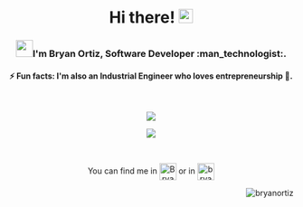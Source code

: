 <!-- Intro -->
<h1 align="center">Hi there! <img src="https://raw.githubusercontent.com/MartinHeinz/MartinHeinz/master/wave.gif" width="25px"></h1>

<div background-color="black;">
<h3 align="center"><img src="https://emojis.slackmojis.com/emojis/images/1471045841/799/dancing.gif?1471045841" width="30"/>I'm Bryan Ortiz, Software Developer :man_technologist:.</h3>

<h4 align="center">⚡ Fun facts: I'm also an Industrial Engineer who loves entrepreneurship 💚.</h4>
</div>
<!-- GitHub Stats -->

<br>
<p align="center"><img align="center" src="https://github-readme-stats.vercel.app/api?username=bryano13&hide=stars&show_icons=true&theme=highcontrast" /></p>
<p align="center"><img align="center" src="https://github-readme-stats.vercel.app/api/top-langs/?username=bryano13&layout=compact&theme=highcontrast" /></p>


<!-- Social media -->

<br>
<p align="center">You can find me in
<a href="https://twitter.com/Bryano_13" target="_blank"><img align="center" src="https://cdn.jsdelivr.net/npm/simple-icons@3.0.1/icons/twitter.svg" alt="Bryano_13" height="30" width="30" /></a> or in <a href="https://linkedin.com/in/bryan-ortiz" target="_blank"><img align="center" src="https://cdn.jsdelivr.net/npm/simple-icons@3.0.1/icons/linkedin.svg" alt="bryanortiz" height="30" width="30" /></a>
</p>

<!-- Contador de visitas -->

<p align="right"> <img src="https://komarev.com/ghpvc/?username=bryano13&color=brightgreen&style=plastic" alt="bryanortiz" /></p>
</div>